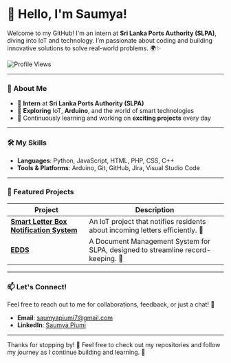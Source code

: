 # 👋 Hello, I'm Saumya!

Welcome to my GitHub! I'm an intern at **Sri Lanka Ports Authority (SLPA)**, diving into IoT and technology. I’m passionate about coding and building innovative solutions to solve real-world problems. 🌍✨

![Profile Views](https://komarev.com/ghpvc/?username=SaumyaSL&color=blueviolet&style=flat-square)

---

### 🚀 About Me

- 💼 **Intern** at **Sri Lanka Ports Authority (SLPA)**
- 🧠 **Exploring** IoT, **Arduino**, and the world of smart technologies
- 🌱 Continuously learning and working on **exciting projects** every day

---

### 🛠️ My Skills

- **Languages**: Python, JavaScript, HTML, PHP, CSS, C++
- **Tools & Platforms**: Arduino, Git, GitHub, Jira, Visual Studio Code

---

### 🎉 Featured Projects

| Project | Description |
| ------- | ----------- |
| [**Smart Letter Box Notification System**](https://github.com/SaumyaSL/Smart-Letter-Box) | An IoT project that notifies residents about incoming letters efficiently. 🌟 |
| [**EDDS**](https://github.com/SaumyaSL/EDDS) | A Document Management System for SLPA, designed to streamline record-keeping. 🚀 |

---

### 📫 Let's Connect!

Feel free to reach out to me for collaborations, feedback, or just a chat! 🤝

- **Email**: [saumyapiumi7@gmail.com](mailto:saumyapiumi7@gmail.com)
- **LinkedIn**: [Saumya Piumi](https://www.linkedin.com/in/saumya-piumi-977ab7291/)

---

Thanks for stopping by! 🎉 Feel free to check out my repositories and follow my journey as I continue building and learning. 🌱

